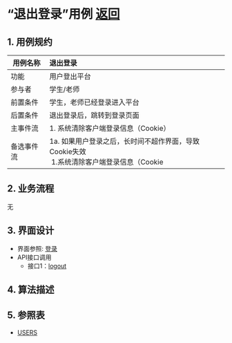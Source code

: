 # “退出登录”用例 [返回](../README.md)

## 1. 用例规约

|用例名称|退出登录|
|-------|:-------------|
|功能|用户登出平台|
|参与者|学生/老师|
|前置条件|学生，老师已经登录进入平台|
|后置条件|退出登录后，跳转到登录页面|
|主事件流| 1. 系统清除客户端登录信息（Cookie）|
|备选事件流|1a. 如果用户登录之后，长时间不超作界面，导致Cookie失效 <br/>&nbsp;1.系统清除客户端登录信息（Cookie|

## 2. 业务流程
无

## 3. 界面设计
- 界面参照: [登录](../ui/login.html)
- API接口调用
    - 接口1：[logout](../接口/logout.md)

## 4. 算法描述
    
## 5. 参照表

- [USERS](../DesignDatabase.md/#USERS)
